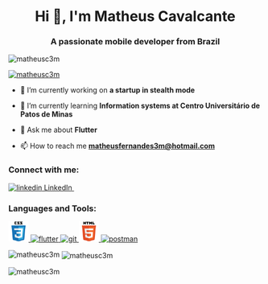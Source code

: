 <h1 align="center">Hi 👋, I'm Matheus Cavalcante</h1>
<h3 align="center">A passionate mobile developer from Brazil</h3>

<p align="left"> <img src="https://komarev.com/ghpvc/?username=matheusc3m&label=Profile%20views&color=0e75b6&style=flat" alt="matheusc3m" /> </p>

<p align="left"> <a href="https://github.com/ryo-ma/github-profile-trophy"><img src="https://github-profile-trophy.vercel.app/?username=matheusc3m" alt="matheusc3m" /></a> </p>

- 🔭 I’m currently working on **a startup in stealth mode**

- 🌱 I’m currently learning **Information systems at Centro Universitário de Patos de Minas**

- 💬 Ask me about **Flutter**

- 📫 How to reach me **matheusfernandes3m@hotmail.com**

<h3 align="left">Connect with me:</h3>
<p align="left">
<p>
  <a href="https://www.linkedin.com/in/matheus3m/" rel="nofollow noreferrer">
    <img src="https://i.stack.imgur.com/gVE0j.png" alt="linkedin"> LinkedIn
  </a> &nbsp; 
</p>

<h3 align="left">Languages and Tools:</h3>
<p align="left"> <a href="https://www.w3schools.com/css/" target="_blank"> <img src="https://raw.githubusercontent.com/devicons/devicon/master/icons/css3/css3-original-wordmark.svg" alt="css3" width="40" height="40"/> </a> <a href="https://flutter.dev" target="_blank"> <img src="https://www.vectorlogo.zone/logos/flutterio/flutterio-icon.svg" alt="flutter" width="40" height="40"/> </a> <a href="https://git-scm.com/" target="_blank"> <img src="https://www.vectorlogo.zone/logos/git-scm/git-scm-icon.svg" alt="git" width="40" height="40"/> </a> <a href="https://www.w3.org/html/" target="_blank"> <img src="https://raw.githubusercontent.com/devicons/devicon/master/icons/html5/html5-original-wordmark.svg" alt="html5" width="40" height="40"/> </a> <a href="https://postman.com" target="_blank"> <img src="https://www.vectorlogo.zone/logos/getpostman/getpostman-icon.svg" alt="postman" width="40" height="40"/> </a> </p>

<p><img align="left" src="https://github-readme-stats.vercel.app/api/top-langs?username=matheusc3m&show_icons=true&locale=en&layout=compact" alt="matheusc3m" /></p>

<p>&nbsp;<img align="center" src="https://github-readme-stats.vercel.app/api?username=matheusc3m&show_icons=true&locale=en" alt="matheusc3m" /></p>

<p><img align="center" src="https://github-readme-streak-stats.herokuapp.com/?user=matheusc3m&" alt="matheusc3m" /></p>
